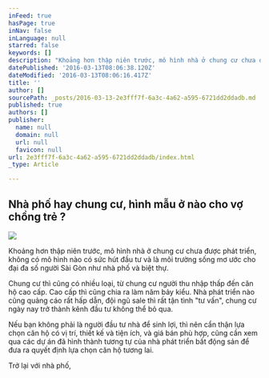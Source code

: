 ```yaml
---
inFeed: true
hasPage: true
inNav: false
inLanguage: null
starred: false
keywords: []
description: "Khoảng hơn thập niên trước, mô hình nhà ở chung cư chưa được phát triển, không có mô hình nào có sức hút đầu tư và là môi trường sống mơ ước cho đại đa số người Sài Gòn như nhà phố và biệt thự.\_"
datePublished: '2016-03-13T08:06:38.120Z'
dateModified: '2016-03-13T08:06:16.417Z'
title: ''
author: []
sourcePath: _posts/2016-03-13-2e3fff7f-6a3c-4a62-a595-6721dd2ddadb.md
published: true
authors: []
publisher:
  name: null
  domain: null
  url: null
  favicon: null
url: 2e3fff7f-6a3c-4a62-a595-6721dd2ddadb/index.html
_type: Article

---
```

## Nhà phố hay chung cư, hình mẫu ở nào cho vợ chồng trẻ ?
![](https://the-grid-user-content.s3-us-west-2.amazonaws.com/48a37395-195e-48ee-ae7f-80204bc2ecba.jpg)

Khoảng hơn thập niên trước, mô hình nhà ở chung cư chưa được phát triển, không có mô hình nào có sức hút đầu tư và là môi trường sống mơ ước cho đại đa số người Sài Gòn như nhà phố và biệt thự. 

Chung cư thì cũng có nhiều loại, từ chung cư người thu nhập thấp đến căn hộ cao cấp. Cao cấp thì cũng chia ra làm năm bảy kiểu. Nhà phát triển nào cũng quảng cáo rất hấp dẫn, đội ngũ sale thì rất tận tình "tư vấn", chung cư ngày nay trở thành kênh đầu tư không thể bỏ qua.

Nếu bạn không phải là người đầu tư nhà để sinh lợi, thì nên cẩn thận lựa chọn căn hộ có vị trí, thiết kế và tiện ích, và giá bán phù hợp, cũng cần xem qua các dự án đã hình thành tương tự của nhà phát triển bất động sản để đưa ra quyết định lựa chọn căn hộ tương lai.

Trở lại với nhà phố,